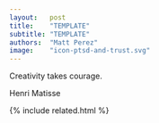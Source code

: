 ```yaml
---
layout:   post
title:    "TEMPLATE"
subtitle: "TEMPLATE"
authors:  "Matt Perez"
image:    "icon-ptsd-and-trust.svg"
---
```


<div style='display:none;'>
 <p></p>
</div>

<div class='_center'>
 <div class='_citation'>
  <p>Creativity takes courage.</p>
  <div id='_signature'>Henri Matisse</div>
 </div>
</div>

{% include related.html %}
